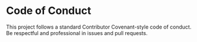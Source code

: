 # Code of Conduct

This project follows a standard Contributor Covenant-style code of conduct. Be respectful and professional in issues and pull requests.
